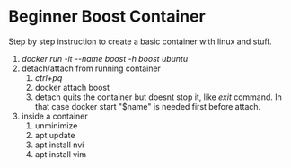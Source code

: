 # Beginner Boost Container

Step by step instruction to create a basic container with linux and stuff.

1. *docker run -it --name boost -h boost ubuntu*
1. detach/attach from running container
    1. *ctrl+pq*
    1. docker attach boost
    1. detach quits the container but doesnt stop it, like *exit* command. In that case docker start "$name" is needed first before attach.
1. inside a container
    1. unminimize 
    1. apt update
    1. apt install nvi
    1. apt install vim
    

